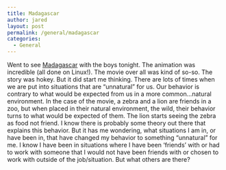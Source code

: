 ```yaml
---
title: Madagascar
author: jared
layout: post
permalink: /general/madagascar
categories:
  - General
---
```

Went to see [Madagascar][1] with the boys tonight. The animation was incredible (all done on Linux!). The movie over all was kind of so-so. The story was hokey. But it did start me thinking. There are lots of times when we are put into situations that are &#8220;unnatural&#8221; for us. Our behavior is contrary to what would be expected from us in a more common&#8230;natural environment. In the case of the movie, a zebra and a lion are friends in a zoo, but when placed in their natural environment, the wild, their behavior turns to what would be expected of them. The lion starts seeing the zebra as food not friend. I know there is probably some theory out there that explains this behavior. But it has me wondering, what situations I am in, or have been in, that have changed my behavior to something &#8220;unnatural&#8221; for me. I know I have been in situations where I have been &#8216;friends&#8217; with or had to work with someone that I would not have been friends with or chosen to work with outside of the job/situation. But what others are there?

 [1]: http://www.madagascar-themovie.com/